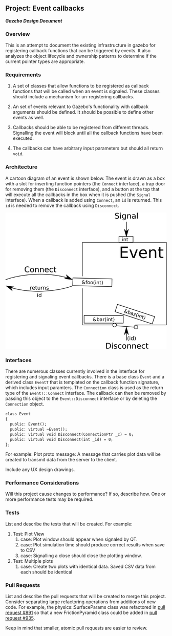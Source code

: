 ## Project: Event callbacks
***Gazebo Design Document***

### Overview

This is an attempt to document the existing infrastructure in gazebo
for registering callback functions that can be triggered by events.
It also analyzes the object lifecycle and ownership patterns
to determine if the current pointer types are appropriate.

### Requirements

1. A set of classes that allow functions to be registered as callback functions
that will be called when an event is signaled.
These classes should include a mechanism for un-registering callbacks.

2. An set of events relevant to Gazebo's functionality with
callback arguments should be defined.
It should be possible to define other events as well.

3. Callbacks should be able to be registered from different threads.
Signalling the event will block until all the callback functions
have been executed.

4. The callbacks can have arbitrary input parameters
but should all return `void`.

### Architecture

A cartoon diagram of an event is shown below.
The event is drawn as a box with a slot for inserting function pointers
(the `Connect` interface),
a trap door for removing them (the `Disconnect` interface),
and a button at the top that will execute all the callbacks in the box
when it is pushed (the `Signal` interface).
When a callback is added using `Connect`, an `id` is returned.
This `id` is needed to remove the callback using `Disconnect`.

![event interface diagram](event_callbacks.png)

### Interfaces

There are numerous classes currently involved in the interface
for registering and signaling event callbacks.
There is a base class `Event` and a derived class `EventT`
that is templated on the callback function signature,
which includes input paramters.
The `Connection` class is used as the return type of the
`EventT::Connect` interface.
The callback can then be removed by passing this object to the
`Event::Disconnect` interface
or by deleting the `Connection` object.

~~~
class Event
{
  public: Event();
  public: virtual ~Event();
  public: virtual void Disconnect(ConnectionPtr _c) = 0;
  public: virtual void Disconnect(int _id) = 0;
};
~~~

For example:
Plot proto message: A message that carries plot data will be created to transmit data from the server to the client.

Include any UX design drawings.

### Performance Considerations
Will this project cause changes to performance?
If so, describe how.
One or more performance tests may be required.

### Tests
List and describe the tests that will be created. For example:

1. Test: Plot View
    1. case: Plot window should appear when signaled by QT.
    1. case: Plot simulation time should produce correct results when save to CSV
    1. case: Signalling a close should close the plotting window.
1. Test: Multiple plots
    1. case: Create two plots with identical data. Saved CSV data from each should be identical

### Pull Requests
List and describe the pull requests that will be created to merge this project.
Consider separating large refactoring operations from additions of new code.
For example, the physics::SurfaceParams class was refactored in
[pull request #891](https://bitbucket.org/osrf/gazebo/pull-request/891/refactor)
so that a new FrictionPyramid class could be added in
[pull request #935](https://bitbucket.org/osrf/gazebo/pull-request/935/create).

Keep in mind that smaller, atomic pull requests are easier to review.
